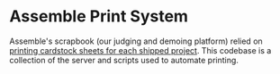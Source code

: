 # Assemble Print System

Assemble's scrapbook (our judging and demoing platform) relied on [printing cardstock sheets for each shipped project](https://github.com/hackclub/assemble/blob/c91b344c889d6d9e098eb854379d4b194f59fa32/planning/judging.md#demo-cards). This codebase is a collection of the server and scripts used to automate printing.
